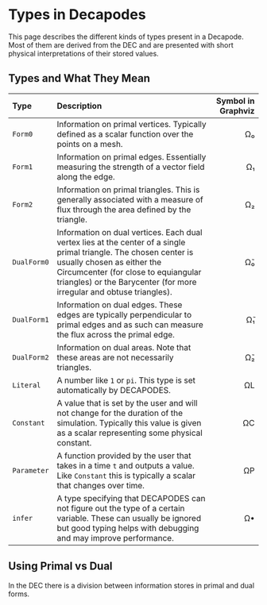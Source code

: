 # Types in Decapodes

This page describes the different kinds of types present in a Decapode. Most of them are derived from the DEC and are presented with short physical interpretations of their stored values.

## Types and What They Mean

| Type      | Description | Symbol in Graphviz  |
| :-------   | :-----       | -------: |
| `Form0`     | Information on primal vertices. Typically defined as a scalar function over the points on a mesh. | Ω₀|
| `Form1`     | Information on primal edges. Essentially measuring the strength of a vector field along the edge.| Ω₁|
| `Form2`     | Information on primal triangles. This is generally associated with a measure of flux through the area defined by the triangle. | Ω₂|
| `DualForm0` | Information on dual vertices. Each dual vertex lies at the center of a single primal triangle. The chosen center is usually chosen as either the Circumcenter (for close to equiangular triangles) or the Barycenter (for more irregular and obtuse triangles).| Ω̃₀|
| `DualForm1` | Information on dual edges. These edges are typically perpendicular to primal edges and as such can measure the flux across the primal edge.| Ω̃₁|
| `DualForm2` | Information on dual areas. Note that these areas are not necessarily triangles. | Ω̃₂|
| `Literal`   | A number like `1` or `pi`. This type is set automatically by DECAPODES.| ΩL|
| `Constant`  | A value that is set by the user and will not change for the duration of the simulation. Typically this value is given as a scalar representing some physical constant. | ΩC|
| `Parameter` | A function provided by the user that takes in a time `t` and outputs a value. Like `Constant` this is typically a scalar that changes over time.| ΩP|
| `infer` | A type specifying that DECAPODES can not figure out the type of a certain variable. These can usually be ignored but good typing helps with debugging and may improve performance. | Ω• |

## Using Primal vs Dual

In the DEC there is a division between information stores in primal and dual forms. 

<!-- TODO: Explain! --->
